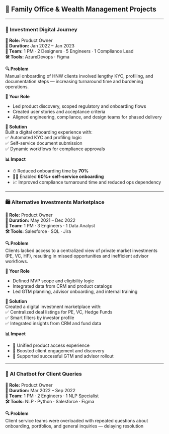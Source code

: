 ## 🏢 Family Office & Wealth Management Projects

---

### 🧾 Investment Digital Journey  
**🎯 Role:** Product Owner  
**📆 Duration:** Jan 2022 – Jan 2023  
**👥 Team:** 1 PM · 2 Designers · 5 Engineers · 1 Compliance Lead  
**🛠 Tools:** AzureDevops · Figma  

**🔍 Problem**  
Manual onboarding of HNW clients involved lengthy KYC, profiling, and documentation steps — increasing turnaround time and burdening operations.

**🧠 Your Role**  
- Led product discovery, scoped regulatory and onboarding flows  
- Created user stories and acceptance criteria  
- Aligned engineering, compliance, and design teams for phased delivery

**🚀 Solution**  
Built a digital onboarding experience with:  
✅ Automated KYC and profiling logic  
✅ Self-service document submission  
✅ Dynamic workflows for compliance approvals

**📊 Impact**  
- ⏱ Reduced onboarding time by **70%**  
- 🙋‍♂️ Enabled **60%+ self-service onboarding**  
- 📈 Improved compliance turnaround time and reduced ops dependency

---

### 🛍 Alternative Investments Marketplace  
**🎯 Role:** Product Owner  
**📆 Duration:** May 2021 – Dec 2022  
**👥 Team:** 1 PM · 3 Engineers · 1 Data Analyst  
**🛠 Tools:** Salesforce · SQL · Jira  

**🔍 Problem**  
Clients lacked access to a centralized view of private market investments (PE, VC, HF), resulting in missed opportunities and inefficient advisor workflows.

**🧠 Your Role**  
- Defined MVP scope and eligibility logic  
- Integrated data from CRM and product catalogs  
- Led GTM planning, advisor onboarding, and internal training

**🚀 Solution**  
Created a digital investment marketplace with:  
✅ Centralized deal listings for PE, VC, Hedge Funds  
✅ Smart filters by investor profile  
✅ Integrated insights from CRM and fund data

**📊 Impact**  
- 🧩 Unified product access experience  
- 🤝 Boosted client engagement and discovery  
- 📣 Supported successful GTM and advisor rollout

---

### 🤖 AI Chatbot for Client Queries  
**🎯 Role:** Product Owner  
**📆 Duration:** Mar 2022 – Sep 2022  
**👥 Team:** 1 PM · 2 Engineers · 1 NLP Specialist  
**🛠 Tools:** NLP · Python · Salesforce · Figma  

**🔍 Problem**  
Client service teams were overloaded with repeated questions about onboarding, portfolios, and general inquiries — delaying resolution
